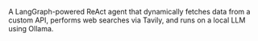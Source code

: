 A LangGraph-powered ReAct agent that dynamically fetches data from a custom API, performs web searches via Tavily, and runs on a local LLM using Ollama.
